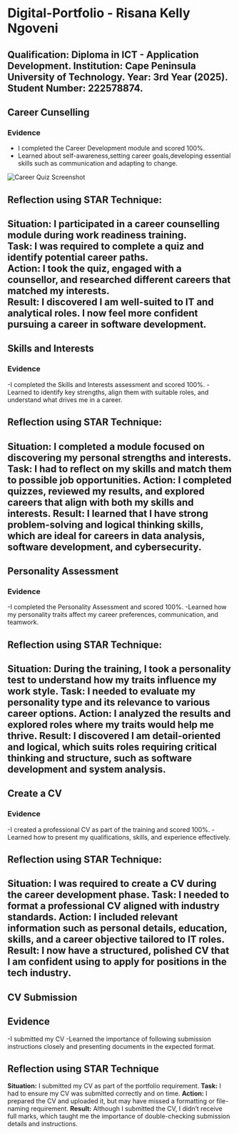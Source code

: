 # Digital-Portfolio - Risana Kelly Ngoveni

**Qualification**: Diploma in ICT - Application Development.
**Institution**: Cape Peninsula University of Technology.
**Year**: 3rd Year (2025).
**Student Number**: 222578874.
---
## Career Cunselling

### Evidence 
- I completed the Career Development module and scored 100%.
- Learned about self-awareness,setting career goals,developing essential skills such as communication and adapting to change.

![Career Quiz Screenshot](./images/career-quiz.png)  <!-- Screenshot goes here -->

## Reflection using STAR Technique:
**Situation**: I participated in a career counselling module during work readiness training.  
**Task**: I was required to complete a quiz and identify potential career paths.  
**Action**: I took the quiz, engaged with a counsellor, and researched different careers that matched my interests.  
**Result**: I discovered I am well-suited to IT and analytical roles. I now feel more confident pursuing a career in software development.
---
## Skills and Interests


### Evidence 
-I completed the Skills and Interests assessment and scored 100%.
-Learned to identify key strengths, align them with suitable roles, and understand what drives me in a career.

## Reflection using STAR Technique:
**Situation:** I completed a module focused on discovering my personal strengths and interests.
**Task:** I had to reflect on my skills and match them to possible job opportunities.
**Action:** I completed quizzes, reviewed my results, and explored careers that align with both my skills and interests.
**Result:** I learned that I have strong problem-solving and logical thinking skills, which are ideal for careers in data analysis, software development, and cybersecurity.
---
## Personality Assessment

### Evidence 
-I completed the Personality Assessment and scored 100%.
-Learned how my personality traits affect my career preferences, communication, and teamwork.

## Reflection using STAR Technique:
**Situation:** During the training, I took a personality test to understand how my traits influence my work style.
**Task:** I needed to evaluate my personality type and its relevance to various career options.
**Action:** I analyzed the results and explored roles where my traits would help me thrive.
**Result:** I discovered I am detail-oriented and logical, which suits roles requiring critical thinking and structure, such as software development and system analysis.
---
## Create a CV

### Evidence 
-I created a professional CV as part of the training and scored 100%.
-Learned how to present my qualifications, skills, and experience effectively.

## Reflection using STAR Technique:

**Situation:** I was required to create a CV during the career development phase.
**Task:** I needed to format a professional CV aligned with industry standards.
**Action:** I included relevant information such as personal details, education, skills, and a career objective tailored to IT roles.
**Result:** I now have a structured, polished CV that I am confident using to apply for positions in the tech industry.
---
## CV Submission

## Evidence
-I submitted my CV 
-Learned the importance of following submission instructions closely and presenting documents in the expected format.

## Reflection using STAR Technique

**Situation:** I submitted my CV as part of the portfolio requirement.
**Task:** I had to ensure my CV was submitted correctly and on time.
**Action:** I prepared the CV and uploaded it, but may have missed a formatting or file-naming requirement.
**Result:** Although I submitted the CV, I didn’t receive full marks, which taught me the importance of double-checking submission details and instructions.





















